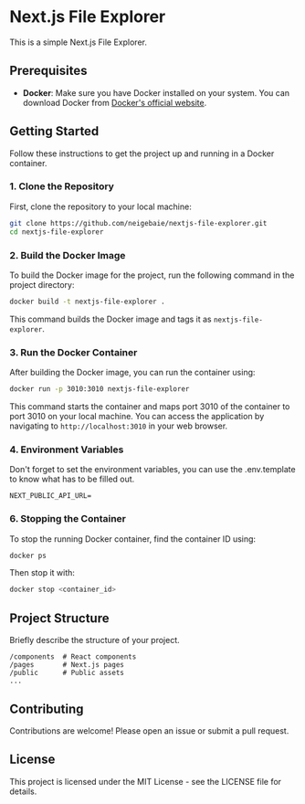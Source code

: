 # Next.js File Explorer

This is a simple Next.js File Explorer.

## Prerequisites

- **Docker**: Make sure you have Docker installed on your system. You can download Docker from [Docker's official website](https://www.docker.com/get-started).

## Getting Started

Follow these instructions to get the project up and running in a Docker container.

### 1. Clone the Repository

First, clone the repository to your local machine:

```bash
git clone https://github.com/neigebaie/nextjs-file-explorer.git
cd nextjs-file-explorer
```

### 2. Build the Docker Image

To build the Docker image for the project, run the following command in the project directory:

```bash
docker build -t nextjs-file-explorer .
```

This command builds the Docker image and tags it as `nextjs-file-explorer`.

### 3. Run the Docker Container

After building the Docker image, you can run the container using:

```bash
docker run -p 3010:3010 nextjs-file-explorer
```

This command starts the container and maps port 3010 of the container to port 3010 on your local machine. You can access the application by navigating to `http://localhost:3010` in your web browser.

### 4. Environment Variables

Don't forget to set the environment variables, you can use the .env.template to know what has to be filled out.

```
NEXT_PUBLIC_API_URL=
```

### 6. Stopping the Container

To stop the running Docker container, find the container ID using:

```bash
docker ps
```

Then stop it with:

```bash
docker stop <container_id>
```

## Project Structure

Briefly describe the structure of your project.

```
/components  # React components
/pages       # Next.js pages
/public      # Public assets
...
```

## Contributing

Contributions are welcome! Please open an issue or submit a pull request.

## License

This project is licensed under the MIT License - see the LICENSE file for details.
